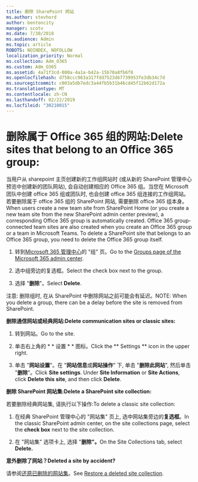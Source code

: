 ```yaml
---
title: 删除 SharePoint 网站
ms.author: stevhord
author: bentoncity
manager: scotv
ms.date: 7/30/2018
ms.audience: Admin
ms.topic: article
ROBOTS: NOINDEX, NOFOLLOW
localization_priority: Normal
ms.collection: Adm_O365
ms.custom: Adm_O365
ms.assetid: 4a71f3cd-000a-4a1a-b42a-15b70a8fb6f8
ms.openlocfilehash: d758ccc963a317fdd7523d67739953fe3db34c7d
ms.sourcegitcommit: c003a5db7edc3a44fb5b31b46cd45f12b62d172a
ms.translationtype: MT
ms.contentlocale: zh-CN
ms.lasthandoff: 02/22/2019
ms.locfileid: "30210015"
---
```

# <a name="delete-sites-that-belong-to-an-office-365-group"></a><span data-ttu-id="b894c-102">删除属于 Office 365 组的网站:</span><span class="sxs-lookup"><span data-stu-id="b894c-102">Delete sites that belong to an Office 365 group:</span></span>

<span data-ttu-id="b894c-p101">当用户从 sharepoint 主页创建新的工作组网站时 (或从新的 SharePoint 管理中心预览中创建新的团队网站), 会自动创建相应的 Office 365 组。当您在 Microsoft 团队中创建 office 365 组或团队时, 也会创建 office 365 组连接的工作组网站。若要删除属于 office 365 组的 SharePoint 网站, 需要删除 office 365 组本身。</span><span class="sxs-lookup"><span data-stu-id="b894c-p101">When users create a new team site from SharePoint Home (or you create a new team site from the new SharePoint admin center preview), a corresponding Office 365 group is automatically created. Office 365 group-connected team sites are also created when you create an Office 365 group or a team in Microsoft Teams. To delete a SharePoint site that belongs to an Office 365 group, you need to delete the Office 365 group itself.</span></span> 
  
1. <span data-ttu-id="b894c-106">转到[Microsoft 365 管理中心](https://portal.office.com/adminportal/home#/groups)的 "组" 页。</span><span class="sxs-lookup"><span data-stu-id="b894c-106">Go to the [Groups page of the Microsoft 365 admin center](https://portal.office.com/adminportal/home#/groups).</span></span>
    
2. <span data-ttu-id="b894c-107">选中组旁边的复选框。</span><span class="sxs-lookup"><span data-stu-id="b894c-107">Select the check box next to the group.</span></span>
    
3. <span data-ttu-id="b894c-108">选择 "**删除**"。</span><span class="sxs-lookup"><span data-stu-id="b894c-108">Select **Delete**.</span></span>
    
<span data-ttu-id="b894c-109">注意: 删除组时, 在从 SharePoint 中删除网站之前可能会有延迟。</span><span class="sxs-lookup"><span data-stu-id="b894c-109">NOTE: When you delete a group, there can be a delay before the site is removed from SharePoint.</span></span>
  
<span data-ttu-id="b894c-110">**删除通信网站或经典网站:**</span><span class="sxs-lookup"><span data-stu-id="b894c-110">**Delete communication sites or classic sites:**</span></span>

1. <span data-ttu-id="b894c-111">转到网站。</span><span class="sxs-lookup"><span data-stu-id="b894c-111">Go to the site.</span></span>
  
2. <span data-ttu-id="b894c-112">单击右上角的 \* \* 设置 \* \* 图标。</span><span class="sxs-lookup"><span data-stu-id="b894c-112">Click the \*\* Settings \*\* icon in the upper right.</span></span> 
  
3. <span data-ttu-id="b894c-p102">单击 "**网站设置**"。在 "**网站信息**或**网站操作**" 下, 单击 "**删除此网站**", 然后单击 "**删除**"。</span><span class="sxs-lookup"><span data-stu-id="b894c-p102">Click **Site settings**. Under **Site Information** or **Site Actions**, click **Delete this site**, and then click **Delete**.</span></span>
  
<span data-ttu-id="b894c-115">**删除 SharePoint 网站集:**</span><span class="sxs-lookup"><span data-stu-id="b894c-115">**Delete a SharePoint site collection:**</span></span>

<span data-ttu-id="b894c-116">若要删除经典网站集, 请执行以下操作:</span><span class="sxs-lookup"><span data-stu-id="b894c-116">To delete a classic site collection:</span></span>
  
1. <span data-ttu-id="b894c-117">在经典 SharePoint 管理中心的 "网站集" 页上, 选中网站集旁边的**复选框**。</span><span class="sxs-lookup"><span data-stu-id="b894c-117">In the classic SharePoint admin center, on the site collections page, select the **check box** next to the site collection.</span></span> 
    
2. <span data-ttu-id="b894c-118">在 "网站集" 选项卡上, 选择 "**删除"。**</span><span class="sxs-lookup"><span data-stu-id="b894c-118">On the Site Collections tab, select **Delete.**</span></span>
    
<span data-ttu-id="b894c-119">**意外删除了网站？**</span><span class="sxs-lookup"><span data-stu-id="b894c-119">**Deleted a site by accident?**</span></span>

<span data-ttu-id="b894c-120">请参阅[还原已删除的网站集](https://go.microsoft.com/fwlink/?linkid=867660)。</span><span class="sxs-lookup"><span data-stu-id="b894c-120">See [Restore a deleted site collection](https://go.microsoft.com/fwlink/?linkid=867660).</span></span>
  

